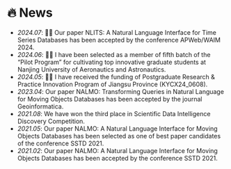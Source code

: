 # 🔥 News
- *2024.07*: 🎉🎉 Our paper NLITS: A Natural Language Interface for Time Series Databases has been accepted by the conference APWeb/WAIM 2024.
- *2024.06*: 🎉🎉 I have been selected as a member of fifth batch of the “Pilot Program” for cultivating top innovative graduate students at Nanjing University of Aeronautics and Astronautics.
- *2024.05*: 🎉🎉 I have received the funding of Postgraduate Research & Practice Innovation Program of Jiangsu Province (KYCX24_0608).
- *2023.04*:  Our paper NALMO: Transforming Queries in Natural Language for Moving Objects Databases has been accepted by the journal Geoinformatica.
- *2021.08*:  We have won the third place in Scientific Data Intelligence Discovery Competition.
- *2021.05*:  Our paper NALMO: A Natural Language Interface for Moving Objects Databases has been selected as one of best paper candidates of the conference SSTD 2021.
- *2021.02*:  Our paper NALMO: A Natural Language Interface for Moving Objects Databases has been accepted by the conference SSTD 2021.
